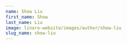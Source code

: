 ```yaml
---
name: Show Liu
first_name: Show
last_name: Liu
image: linaro-website/images/author/show-liu
slug_name: show-liu
---
```


